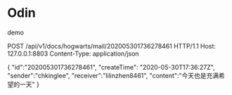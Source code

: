 # Odin

demo

POST /api/v1/docs/hogwarts/mail/202005301736278461 HTTP/1.1
Host: 127.0.0.1:8803
Content-Type: application/json

{
	"id":"202005301736278461",
	"createTime": "2020-05-30T17:36:27Z",
	"sender":"chkinglee",
	"receiver":"lilinzhen8461",
	"content":"今天也是充满希望的一天"
}